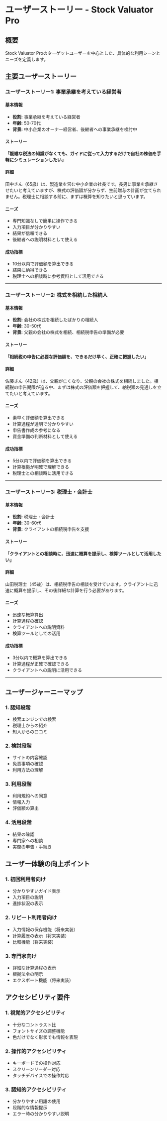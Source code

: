 # ユーザーストーリー - Stock Valuator Pro

## 概要
Stock Valuator Proのターゲットユーザーを中心とした、具体的な利用シーンとニーズを定義します。

## 主要ユーザーストーリー

### ユーザーストーリー1: 事業承継を考えている経営者

#### 基本情報
- **役割:** 事業承継を考えている経営者
- **年齢:** 50-70代
- **背景:** 中小企業のオーナー経営者、後継者への事業承継を検討中

#### ストーリー
**「複雑な税法の知識がなくても、ガイドに従って入力するだけで自社の株価を手軽にシミュレーションしたい」**

#### 詳細
田中さん（65歳）は、製造業を営む中小企業の社長です。長男に事業を承継させたいと考えていますが、株式の評価額が分からず、生前贈与の計画が立てられません。税理士に相談する前に、まずは概算を知りたいと思っています。

#### ニーズ
- 専門知識なしで簡単に操作できる
- 入力項目が分かりやすい
- 結果が信頼できる
- 後継者への説明材料として使える

#### 成功指標
- 10分以内で評価額を算出できる
- 結果に納得できる
- 税理士への相談時に参考資料として活用できる

---

### ユーザーストーリー2: 株式を相続した相続人

#### 基本情報
- **役割:** 会社の株式を相続したばかりの相続人
- **年齢:** 30-50代
- **背景:** 父親の会社の株式を相続、相続税申告の準備が必要

#### ストーリー
**「相続税の申告に必要な評価額を、できるだけ早く、正確に把握したい」**

#### 詳細
佐藤さん（42歳）は、父親が亡くなり、父親の会社の株式を相続しました。相続税の申告期限が迫る中、まずは株式の評価額を把握して、納税額の見通しを立てたいと考えています。

#### ニーズ
- 素早く評価額を算出できる
- 計算過程が透明で分かりやすい
- 申告書作成の参考になる
- 資金準備の判断材料として使える

#### 成功指標
- 5分以内で評価額を算出できる
- 計算根拠が明確で理解できる
- 税理士との相談時に活用できる

---

### ユーザーストーリー3: 税理士・会計士

#### 基本情報
- **役割:** 税理士・会計士
- **年齢:** 30-60代
- **背景:** クライアントの相続税申告を支援

#### ストーリー
**「クライアントとの相談時に、迅速に概算を提示し、検算ツールとして活用したい」**

#### 詳細
山田税理士（45歳）は、相続税申告の相談を受けています。クライアントに迅速に概算を提示し、その後詳細な計算を行う必要があります。

#### ニーズ
- 迅速な概算算出
- 計算過程の確認
- クライアントへの説明資料
- 検算ツールとしての活用

#### 成功指標
- 3分以内で概算を算出できる
- 計算過程が正確で確認できる
- クライアントへの説明に活用できる

---

## ユーザージャーニーマップ

### 1. 認知段階
- 検索エンジンでの検索
- 税理士からの紹介
- 知人からの口コミ

### 2. 検討段階
- サイトの内容確認
- 免責事項の確認
- 利用方法の理解

### 3. 利用段階
- 利用規約への同意
- 情報入力
- 評価額の算出

### 4. 活用段階
- 結果の確認
- 専門家への相談
- 実際の申告・手続き

## ユーザー体験の向上ポイント

### 1. 初回利用者向け
- 分かりやすいガイド表示
- 入力項目の説明
- 進捗状況の表示

### 2. リピート利用者向け
- 入力情報の保存機能（将来実装）
- 計算履歴の表示（将来実装）
- 比較機能（将来実装）

### 3. 専門家向け
- 詳細な計算過程の表示
- 根拠法令の明示
- エクスポート機能（将来実装）

## アクセシビリティ要件

### 1. 視覚的アクセシビリティ
- 十分なコントラスト比
- フォントサイズの調整機能
- 色だけでなく形状でも情報を表現

### 2. 操作的アクセシビリティ
- キーボードでの操作対応
- スクリーンリーダー対応
- タッチデバイスでの操作対応

### 3. 認知的アクセシビリティ
- 分かりやすい用語の使用
- 段階的な情報提示
- エラー時の分かりやすい説明 